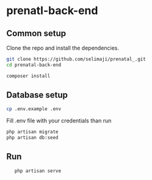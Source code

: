 # prenatl-back-end

## Common setup

Clone the repo and install the dependencies.

```bash
git clone https://github.com/selimaji/prenatal_.git
cd prenatal-back-end
```

```bash
composer install
```

## Database setup
```bash
cp .env.example .env
```
Fill .env file with your credentials than run 

```bash
php artisan migrate
php artisan db:seed
```
    

## Run
```bash
   php artisan serve 
```
